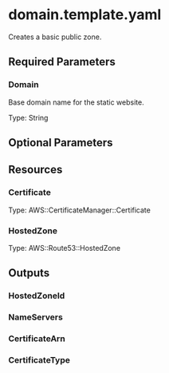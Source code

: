 # domain.template.yaml

Creates a basic public zone.

## Required Parameters

### Domain

Base domain name for the static website.

Type: String

## Optional Parameters

## Resources

### Certificate

Type: AWS::CertificateManager::Certificate

### HostedZone

Type: AWS::Route53::HostedZone

## Outputs

### HostedZoneId

### NameServers

### CertificateArn

### CertificateType